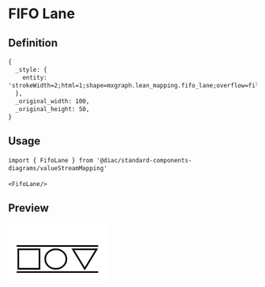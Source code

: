 # FIFO Lane

## Definition

```
{
  _style: { 
    entity: 'strokeWidth=2;html=1;shape=mxgraph.lean_mapping.fifo_lane;overflow=fill;verticalAlign=top;align=center;',
  },
  _original_width: 100,
  _original_height: 50,
}
```

## Usage

```
import { FifoLane } from '@diac/standard-components-diagrams/valueStreamMapping'

<FifoLane/>
```

## Preview

<img src="./fifo-lane.png" width="200"/>
